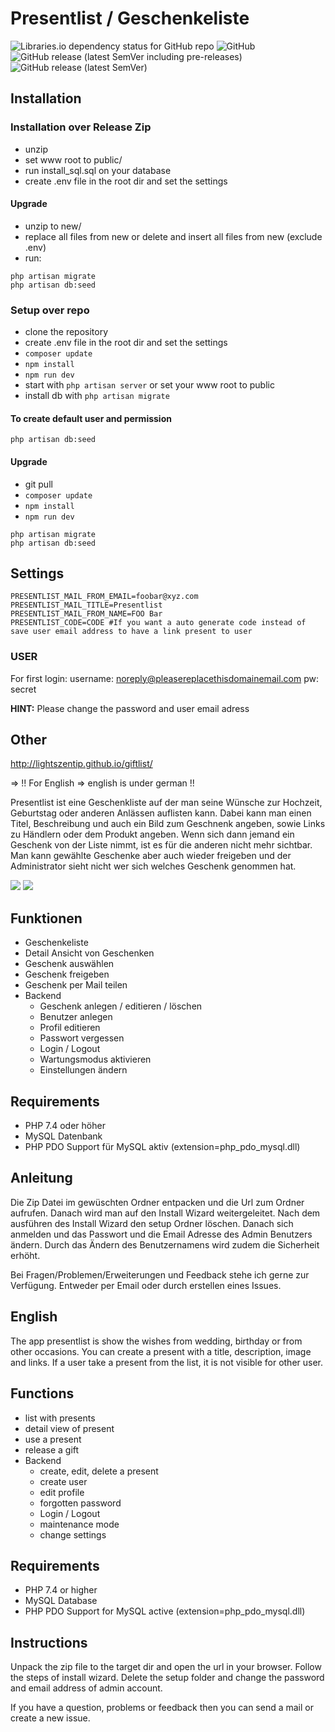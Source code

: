 # Presentlist / Geschenkeliste #
![Libraries.io dependency status for GitHub repo](https://img.shields.io/librariesio/github/lightszentip/giftlist?style=for-the-badge)
![GitHub](https://img.shields.io/github/license/lightszentip/giftlist?style=for-the-badge)
![GitHub release (latest SemVer including pre-releases)](https://img.shields.io/github/v/release/lightszentip/giftlist?include_prereleases&style=for-the-badge)
![GitHub release (latest SemVer)](https://img.shields.io/github/v/release/lightszentip/giftlist?style=for-the-badge)
## Installation
### Installation over Release Zip

* unzip
* set www root to public/
* run install_sql.sql on your database
* create .env file in the root dir and set the settings

#### Upgrade

* unzip to new/
* replace all files from new or delete and insert all files from new (exclude .env)
* run:
````shell
php artisan migrate
php artisan db:seed
````

### Setup over repo

* clone the repository
* create .env file in the root dir and set the settings
* ```composer update```
* ```npm install```
* ```npm run dev```
* start with ```php artisan server``` or set your www root to public
* install db with ```php artisan migrate```


#### To create default user and permission

````shell
php artisan db:seed
````

#### Upgrade

* git pull
* ```composer update```
* ```npm install```
* ```npm run dev```
````shell
php artisan migrate
php artisan db:seed
````

## Settings

````shell
PRESENTLIST_MAIL_FROM_EMAIL=foobar@xyz.com
PRESENTLIST_MAIL_TITLE=Presentlist
PRESENTLIST_MAIL_FROM_NAME=FOO Bar
PRESENTLIST_CODE=CODE #If you want a auto generate code instead of save user email address to have a link present to user
````

### USER

For first login:
username: noreply@pleasereplacethisdomainemail.com
pw: secret

__HINT:__ Please change the password and user email adress

## Other
http://lightszentip.github.io/giftlist/

=> !! For English => english is under german !!

Presentlist ist eine Geschenkliste auf der man seine Wünsche zur Hochzeit, Geburtstag oder anderen Anlässen auflisten kann. Dabei kann man einen Titel, Beschreibung und auch ein Bild zum Geschnenk angeben, sowie Links zu Händlern oder dem Produkt angeben. Wenn sich dann jemand ein Geschenk von der Liste nimmt, ist es für die anderen nicht mehr sichtbar. Man kann gewählte Geschenke aber auch wieder freigeben und der Administrator sieht nicht wer sich welches Geschenk genommen hat. 

![](https://raw.github.com/lightszentip/giftlist/gh-pages/screenshot03.PNG)
![](https://raw.github.com/lightszentip/giftlist/gh-pages/screenshot04.PNG)

## Funktionen ##
- Geschenkeliste
- Detail Ansicht von Geschenken
- Geschenk auswählen
- Geschenk freigeben
- Geschenk per Mail teilen
- Backend
	- Geschenk anlegen / editieren / löschen
	- Benutzer anlegen
	- Profil editieren
	- Passwort vergessen
	- Login / Logout
	- Wartungsmodus aktivieren
	- Einstellungen ändern


## Requirements ##

- PHP 7.4 oder höher
- MySQL Datenbank
- PHP PDO Support für MySQL aktiv (extension=php_pdo_mysql.dll)


## Anleitung ##

Die Zip Datei im gewüschten Ordner entpacken und die Url zum Ordner aufrufen. Danach wird man auf den Install Wizard weitergeleitet. Nach dem ausführen des Install Wizard den setup Ordner löschen. Danach sich anmelden und das Passwort und die Email Adresse des Admin Benutzers ändern. Durch das Ändern des Benutzernamens wird zudem die Sicherheit erhöht.

Bei Fragen/Problemen/Erweiterungen und Feedback stehe ich gerne zur Verfügung. Entweder per Email oder durch erstellen eines Issues.

## English ##

The app presentlist is show the wishes from wedding, birthday or from other occasions. You can create a present with a title, description, image and links. If a user take a present from the list, it is not visible for other user.



## Functions ##
- list with presents
- detail view of present
- use a present
- release a gift
- Backend
	- create, edit, delete a present
	- create user
	- edit profile
	- forgotten password
	- Login / Logout
	- maintenance mode
	- change settings


## Requirements ##

- PHP 7.4 or higher
- MySQL Database
- PHP PDO Support for MySQL active (extension=php_pdo_mysql.dll)


## Instructions ##

Unpack the zip file to the target dir and open the url in your browser. Follow the steps of install wizard. Delete the setup folder and change the password and email address of  admin account.

If you have a question, problems or feedback then you can send a mail or create a new issue.
